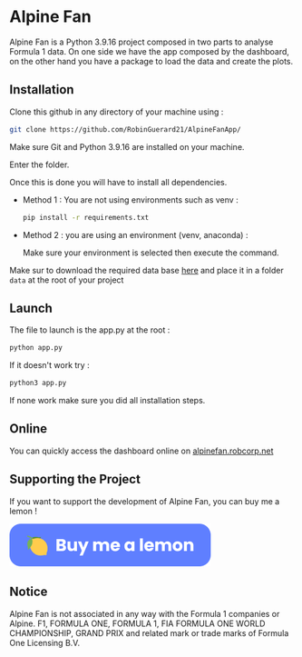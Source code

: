 # Alpine Fan

Alpine Fan is a Python 3.9.16 project composed in two parts to analyse Formula 1 data. On one side we have the app composed by the dashboard, on the other hand you have a package to load the data and create the plots.

## Installation

Clone this github in any directory of your machine using :

```bash
git clone https://github.com/RobinGuerard21/AlpineFanApp/
```

Make sure Git and Python 3.9.16 are installed on your machine.

Enter the folder.

Once this is done you will have to install all dependencies.

* Method 1 : You are not using environments such as venv :
  
  ```bash
  pip install -r requirements.txt
  ```

* Method 2 : you are using an environment (venv, anaconda) :
  
  Make sure your environment is selected then execute the command.

Make sur to download the required data base [here](https://mega.nz/file/kx1BCKjB#t0XwENz4d2QZNoLk88R6FPuo9zaZcR0Rn3epkBtrN0g) and place it in a folder `data` at the root of your project

## Launch

The file to launch is the app.py at the root :

```bash
python app.py
```

If it doesn't work try :

```bash
python3 app.py
```

If none work make sure you did all installation steps.

## Online

You can quickly access the dashboard online on [alpinefan.robcorp.net](https://alpinefan.robcorp.net)

## Supporting the Project

If you want to support the development of Alpine Fan, you can buy me a lemon !

[![](assets/images/bml.png)](https://www.buymeacoffee.com/alpinesfan)

## Notice

Alpine Fan is not associated in any way with the Formula 1 companies or Alpine. F1, FORMULA ONE, FORMULA 1, FIA FORMULA ONE WORLD CHAMPIONSHIP, GRAND PRIX and related mark or trade marks of Formula One Licensing B.V.

